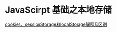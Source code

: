# JavaScirpt 基础之本地存储

[cookies、sessionStorage和localStorage解释及区别](https://www.cnblogs.com/pengc/p/8714475.html)
